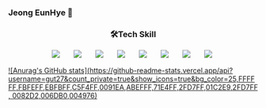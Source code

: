 ### Jeong EunHye 👋
<h3 align='center'>🛠Tech Skill</h3>
<div>
<p align='center'>
<img src="https://img.shields.io/badge/Java-007396?style=plastic&logo=Java&logoColor=white" style="height : auto; margin-left : 10px; margin-right : 10px;"/></a>&nbsp;
<img src="https://img.shields.io/badge/Python-3776AB?style=plastic&logo=Spring&logoColor=white" style="height : auto; margin-left : 10px; margin-right : 10px;"/></a>&nbsp;
<img src="https://img.shields.io/badge/C++-00595C?style=plastic&logo=MySQL&logoColor=white" style="height : auto; margin-left : 10px; margin-right : 10px;"/></a>&nbsp;
<img src="https://img.shields.io/badge/C-A8B9CC?style=plastic&logo=HTML5&logoColor=white" style="height : auto; margin-left : 10px; margin-right : 10px;"/></a>&nbsp;
<img src="https://img.shields.io/badge/Android Studio-3DDC84?style=plastic&logo=CSS3&logoColor=white" style="height : auto; margin-left : 10px; margin-right : 10px;"/></a>&nbsp;
<img src="https://img.shields.io/badge/Linux-FCC624?style=plastic&logo=CSS3&logoColor=white" style="height : auto; margin-left : 10px; margin-right : 10px;"/></a>&nbsp;
<img src="https://img.shields.io/badge/QT-41CD52?style=plastic&logo=JavaScript&logoColor=white" style="height : auto; margin-left : 10px; margin-right : 10px;"/></a>&nbsp;
<img src="https://img.shields.io/badge/SQLite-003B57?style=plastic&logo=JavaScript&logoColor=white" style="height : auto; margin-left : 10px; margin-right : 10px;"/></a>&nbsp;
</p>
</div>

[![Anurag's GitHub stats](https://github-readme-stats.vercel.app/api?username=gut27&count_private=true&show_icons=true&bg_color=25,FFFFFF,FBFEFF,EBFBFF,C5F4FF,0091EA,ABEFFF,71E4FF,2FD7FF,01C2E9,2FD7FF,
0082D2,006DB0,004976)](https://github.com/anuraghazra/github-readme-stats)


<!--
**gut27/gut27** is a ✨ _special_ ✨ repository because its `README.md` (this file) appears on your GitHub profile.

Here are some ideas to get you started:

- 🔭 I’m currently working on ...
- 🌱 I’m currently learning ...
- 👯 I’m looking to collaborate on ...
- 🤔 I’m looking for help with ...
- 💬 Ask me about ...
- 📫 How to reach me: ...
- 😄 Pronouns: ...
- ⚡ Fun fact: ...
-->
